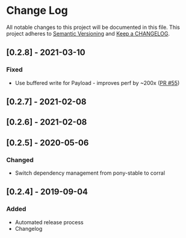# Change Log

All notable changes to this project will be documented in this file. This project adheres to [Semantic Versioning](http://semver.org/) and [Keep a CHANGELOG](http://keepachangelog.com/).

## [0.2.8] - 2021-03-10

### Fixed

- Use buffered write for Payload - improves perf by ~200x ([PR #55](https://github.com/ponylang/http/pull/55))

## [0.2.7] - 2021-02-08

## [0.2.6] - 2021-02-08

## [0.2.5] - 2020-05-06

### Changed

- Switch dependency management from pony-stable to corral

## [0.2.4] - 2019-09-04

### Added

- Automated release process
- Changelog

